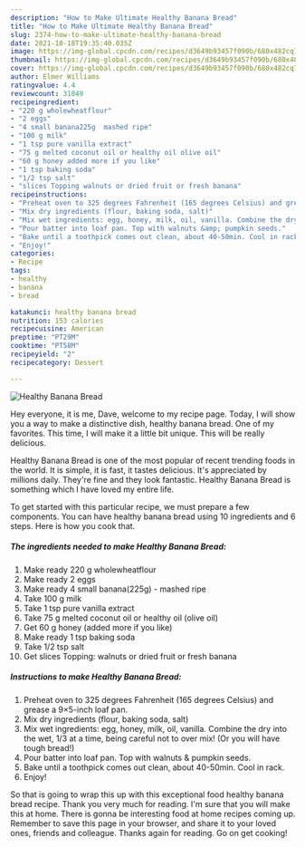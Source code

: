 ```yaml
---
description: "How to Make Ultimate Healthy Banana Bread"
title: "How to Make Ultimate Healthy Banana Bread"
slug: 2374-how-to-make-ultimate-healthy-banana-bread
date: 2021-10-18T19:35:40.035Z
image: https://img-global.cpcdn.com/recipes/d3649b93457f090b/680x482cq70/healthy-banana-bread-recipe-main-photo.jpg
thumbnail: https://img-global.cpcdn.com/recipes/d3649b93457f090b/680x482cq70/healthy-banana-bread-recipe-main-photo.jpg
cover: https://img-global.cpcdn.com/recipes/d3649b93457f090b/680x482cq70/healthy-banana-bread-recipe-main-photo.jpg
author: Elmer Williams
ratingvalue: 4.4
reviewcount: 31049
recipeingredient:
- "220 g wholewheatflour"
- "2 eggs"
- "4 small banana225g  mashed ripe"
- "100 g milk"
- "1 tsp pure vanilla extract"
- "75 g melted coconut oil or healthy oil olive oil"
- "60 g honey added more if you like"
- "1 tsp baking soda"
- "1/2 tsp salt"
- "slices Topping walnuts or dried fruit or fresh banana"
recipeinstructions:
- "Preheat oven to 325 degrees Fahrenheit (165 degrees Celsius) and grease a 9×5-inch loaf pan."
- "Mix dry ingredients (flour, baking soda, salt)"
- "Mix wet ingredients: egg, honey, milk, oil, vanilla. Combine the dry into the wet, 1/3 at a time, being careful not to over mix! (Or you will have tough bread!)"
- "Pour batter into loaf pan. Top with walnuts &amp; pumpkin seeds."
- "Bake until a toothpick comes out clean, about 40-50min. Cool in rack."
- "Enjoy!"
categories:
- Recipe
tags:
- healthy
- banana
- bread

katakunci: healthy banana bread 
nutrition: 153 calories
recipecuisine: American
preptime: "PT29M"
cooktime: "PT58M"
recipeyield: "2"
recipecategory: Dessert

---
```



![Healthy Banana Bread](https://img-global.cpcdn.com/recipes/d3649b93457f090b/680x482cq70/healthy-banana-bread-recipe-main-photo.jpg)

Hey everyone, it is me, Dave, welcome to my recipe page. Today, I will show you a way to make a distinctive dish, healthy banana bread. One of my favorites. This time, I will make it a little bit unique. This will be really delicious.



Healthy Banana Bread is one of the most popular of recent trending foods in the world. It is simple, it is fast, it tastes delicious. It's appreciated by millions daily. They're fine and they look fantastic. Healthy Banana Bread is something which I have loved my entire life.


To get started with this particular recipe, we must prepare a few components. You can have healthy banana bread using 10 ingredients and 6 steps. Here is how you cook that.

<!--inarticleads1-->

##### The ingredients needed to make Healthy Banana Bread:

1. Make ready 220 g wholewheatflour
1. Make ready 2 eggs
1. Make ready 4 small banana(225g) - mashed ripe
1. Take 100 g milk
1. Take 1 tsp pure vanilla extract
1. Take 75 g melted coconut oil or healthy oil (olive oil)
1. Get 60 g honey (added more if you like)
1. Make ready 1 tsp baking soda
1. Take 1/2 tsp salt
1. Get slices Topping: walnuts or dried fruit or fresh banana




<!--inarticleads2-->

##### Instructions to make Healthy Banana Bread:

1. Preheat oven to 325 degrees Fahrenheit (165 degrees Celsius) and grease a 9×5-inch loaf pan.
1. Mix dry ingredients (flour, baking soda, salt)
1. Mix wet ingredients: egg, honey, milk, oil, vanilla. Combine the dry into the wet, 1/3 at a time, being careful not to over mix! (Or you will have tough bread!)
1. Pour batter into loaf pan. Top with walnuts &amp; pumpkin seeds.
1. Bake until a toothpick comes out clean, about 40-50min. Cool in rack.
1. Enjoy!




So that is going to wrap this up with this exceptional food healthy banana bread recipe. Thank you very much for reading. I'm sure that you will make this at home. There is gonna be interesting food at home recipes coming up. Remember to save this page in your browser, and share it to your loved ones, friends and colleague. Thanks again for reading. Go on get cooking!
